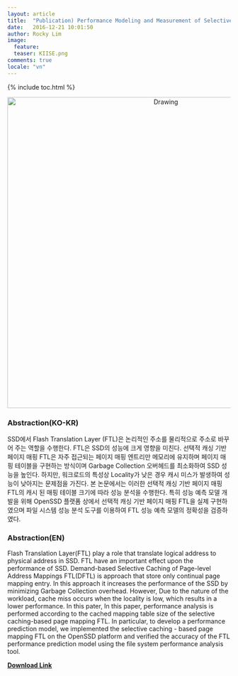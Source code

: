 ```yaml
---
layout: article
title:  "Publication) Performance Modeling and Measurement of Selective Page-Mapping Table on the OpenSSD Platform"
date:   2016-12-21 10:01:50
author: Rocky Lim
image:
  feature:
  teaser: KIISE.png
comments: true
locale: "vn"
---
```


{% include toc.html %}


<p style="text-align: center;">
	<img src="{{ site.url }}/images/KIISE.png" alt="Drawing" style="width: 700px;"/>
</p>

### Abstraction(KO-KR)

SSD에서 Flash Translation Layer (FTL)은 논리적인 주소를 물리적으로 주소로 바꾸어 주는 역할을 수행한다. FTL은 SSD의 성능에 크게 영향을 미친다. 선택적 캐싱 기반 페이지 매핑 FTL은 자주 접근되는 페이지 매핑 엔트리만 메모리에 유지하며 페이지 매핑 테이블을 구현하는 방식이며 Garbage Collection 오버헤드를 최소화하여 SSD 성능을 높인다. 하지만, 워크로드의 특성상 Locality가 낮은 경우 캐시 미스가 발생하여 성능이 낮아지는 문제점을 가진다. 본 논문에서는 이러한 선택적 캐싱 기반 페이지 매핑 FTL의 캐시 된 매핑 테이블 크기에 따라 성능 분석을 수행한다. 특히 성능 예측 모델 개발을 위해 OpenSSD 플랫폼 상에서 선택적 캐싱 기반 페이지 매핑 FTL을 실제 구현하였으며 파일 시스템 성능 분석 도구를 이용하여 FTL 성능 예측 모델의 정확성을 검증하였다.


### Abstraction(EN)

Flash Translation Layer(FTL) play a role that translate logical address to physical address in SSD. FTL have an important effect upon the performance of SSD. Demand-based Selective Caching of Page-level Address Mappings FTL(DFTL) is approach that store only continual page mapping entry. In this approach it increases the performance of the SSD by minimizing Garbage Collection overhead. However, Due to the nature of the workload, cache miss occurs when the locality is low, which results in a lower performance. In this pater, In this paper, performance analysis is performed according to the cached mapping table size of the selective caching-based page mapping FTL. In particular, to develop a performance prediction model, we implemented the selective caching - based page mapping FTL on the OpenSSD platform and verified the accuracy of the FTL performance prediction model using the file system performance analysis tool.

**[Download Link](http://www.eiric.or.kr/community/post2.php?m=view&gubun=201612&num=7239&pg=5&seGubun=&seGubun1=&SnxGubun=%C6%F7%BD%BA%C5%CD&searchBy=&searchWord=​ "KISSE download")**